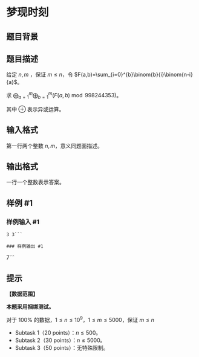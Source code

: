 # 梦现时刻

## 题目背景



## 题目描述

给定 $n,m$ ，保证 $m\le n$，令 $F(a,b)=\sum_{i=0}^{b}\binom{b}{i}\binom{n-i}{a}$。

求 $\bigoplus_{a=1}^{m}\bigoplus_{b=1}^{m}(F(a,b) \bmod 998244353)$。

其中 $\oplus$ 表示异或运算。

## 输入格式

第一行两个整数 $n,m$，意义同题面描述。

## 输出格式

一行一个整数表示答案。

## 样例 #1

### 样例输入 #1
```
3 3```

### 样例输出 #1

```
7```

## 提示

**【数据范围】**

**本题采用捆绑测试。**

对于 $100 \%$ 的数据，$1 \le n \le {10}^9$，$1\le m\le 5000$，保证 $m\le n$

- Subtask 1（20 points）：$n \le 500$。
- Subtask 2（30 points）：$n \le 5000$。
- Subtask 3（50 points）：无特殊限制。
